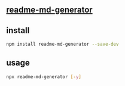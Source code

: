 ## [readme-md-generator](https://github.com/kefranabg/readme-md-generator)

## install

```bash
npm install readme-md-generator --save-dev
```

## usage

```bash
npx readme-md-generator [-y]
```

